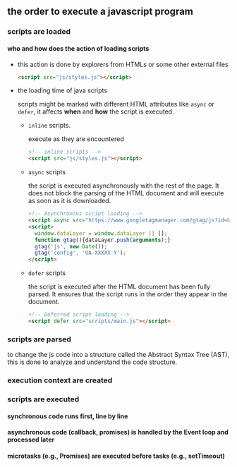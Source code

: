 
## the order to execute a javascript program
### scripts are loaded
#### who and how does the action of loading scripts

- this action is done by explorers from HTMLs or some other external files

  ```HTML
  <script src="js/styles.js"></script>
  ```
- the loading time of java scripts

  scripts might be marked with different HTML attributes like `async` or `defer`, it affects **when** and **how** the script is executed.
  - `inline` scripts.

    execute as they are encountered
   
    ```HTML
    <!-- inline scripts -->
    <script src="js/styles.js"></script>
    ```
  
  - `async` scripts

    the script is executed asynchronously with the rest of the page. It does not block the parsing of the HTML document and will execute as soon as it is downloaded.

    ```HTML
    <!-- Asynchronous script loading -->
    <script async src="https://www.googletagmanager.com/gtag/js?id=UA-XXXXX-Y"></script>
    <script>
      window.dataLayer = window.dataLayer || [];
      function gtag(){dataLayer.push(arguments);}
      gtag('js', new Date());
      gtag('config', 'UA-XXXXX-Y');
    </script>
    ```

  - `defer` scripts
 
    the script is executed after the HTML document has been fully parsed. It ensures that the script runs in the order they appear in the document.

    ```HTML
    <!-- Deferred script loading -->
    <script defer src="scripts/main.js"></script>
    ```

### scripts are parsed

  to change the js code into a structure called the Abstract Syntax Tree (AST), this is done to analyze and understand the code structure.

### execution context are created
### scripts are executed
#### synchronous code runs first, line by line
#### asynchronous code (callback, promises) is handled by the Event loop and processed later
#### microtasks (e.g., Promises) are executed before tasks (e.g., setTimeout)
